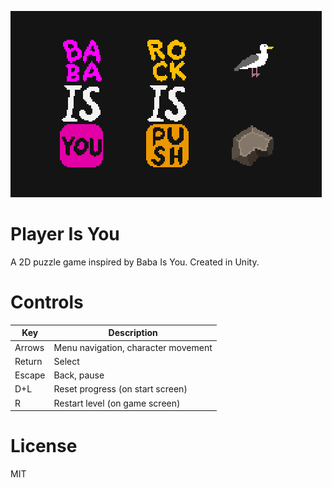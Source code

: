 
![Game teaser](teaser.gif)

# Player Is You
A 2D puzzle game inspired by Baba Is You. Created in Unity.

# Controls
|Key   |Description                        |
|------|-----------------------------------|
|Arrows|Menu navigation, character movement|
|Return|Select                             |
|Escape|Back, pause                        |
|D+L   |Reset progress (on start screen)   |
|R     |Restart level (on game screen)     |

# License
MIT
